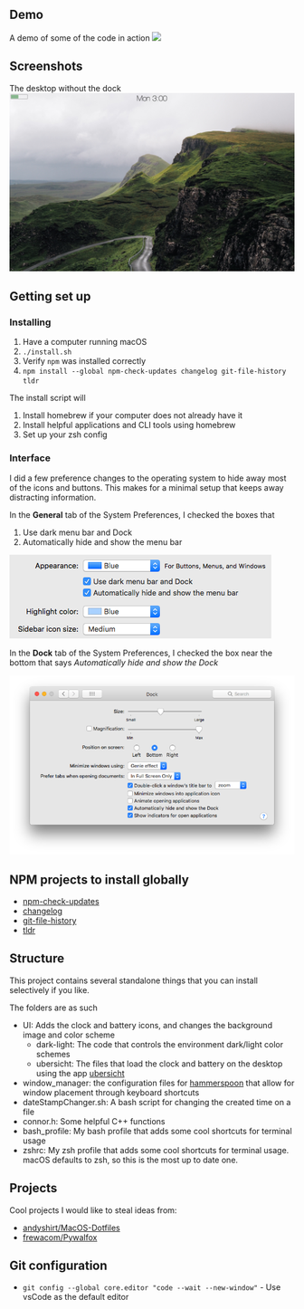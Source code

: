 ## Demo

A demo of some of the code in action
![](images/pywall_demo.gif)

## Screenshots

The desktop without the dock
![](images/desktop.png)

## Getting set up

### Installing

1. Have a computer running macOS
1. `./install.sh`
1. Verify `npm` was installed correctly
1. `npm install --global npm-check-updates changelog git-file-history tldr`

The install script will

1. Install homebrew if your computer does not already have it
1. Install helpful applications and CLI tools using homebrew
1. Set up your zsh config

### Interface

I did a few preference changes to the operating system to hide away most of the icons and buttons. This makes for a minimal setup that keeps away distracting information.

In the **General** tab of the System Preferences, I checked the boxes that

1. Use dark menu bar and Dock
1. Automatically hide and show the menu bar

![](images/settings/general.png)

In the **Dock** tab of the System Preferences, I checked the box near the bottom that says *Automatically hide and show the Dock*

![](images/settings/dock.png)

## NPM projects to install globally

* [npm-check-updates](https://www.npmjs.com/package/npm-check-updates)
* [changelog](https://www.npmjs.com/package/changelog)
* [git-file-history](https://www.npmjs.com/package/git-file-history)
* [tldr](https://www.npmjs.com/package/tldr)

## Structure

This project contains several standalone things that you can install selectively if you like.

The folders are as such

* UI: Adds the clock and battery icons, and changes the background image and color scheme
	* dark-light: The code that controls the environment dark/light color schemes
	* ubersicht: The files that load the clock and battery on the desktop using the app [ubersicht](http://tracesof.net/uebersicht/)
* window_manager: the configuration files for [hammerspoon](http://www.hammerspoon.org/) that allow for window placement through keyboard shortcuts
* dateStampChanger.sh: A bash script for changing the created time on a file
* connor.h: Some helpful C++ functions
* bash_profile: My bash profile that adds some cool shortcuts for terminal usage
* zshrc: My zsh profile that adds some cool shortcuts for terminal usage. macOS defaults to zsh, so this is the most up to date one.

## Projects

Cool projects I would like to steal ideas from:

* [andyshirt/MacOS-Dotfiles](https://github.com/atidyshirt/MacOS-Dotfiles)
* [frewacom/Pywalfox](https://github.com/Frewacom/Pywalfox)

## Git configuration

* `git config --global core.editor "code --wait --new-window"` - Use vsCode as the default editor
